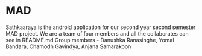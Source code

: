 # MAD
Sathkaaraya is the android application for our second year second semester MAD project. We are a team of four members and all the collaborates can see in README.md
Group members - Danushka Ranasinghe, Yomal Bandara, Chamodh Gavindya, Anjana Samarakoon
